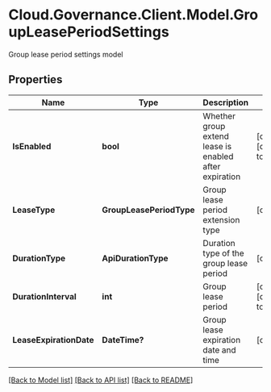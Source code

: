 # Cloud.Governance.Client.Model.GroupLeasePeriodSettings
Group lease period settings model
## Properties

Name | Type | Description | Notes
------------ | ------------- | ------------- | -------------
**IsEnabled** | **bool** | Whether group extend lease is enabled after expiration | [optional] [default to false]
**LeaseType** | **GroupLeasePeriodType** | Group lease period extension type | [optional] 
**DurationType** | **ApiDurationType** | Duration type of the group lease period | [optional] 
**DurationInterval** | **int** | Group lease period | [optional] [default to 0]
**LeaseExpirationDate** | **DateTime?** | Group lease expiration date and time | [optional] 

[[Back to Model list]](../README.md#documentation-for-models) [[Back to API list]](../README.md#documentation-for-api-endpoints) [[Back to README]](../README.md)

